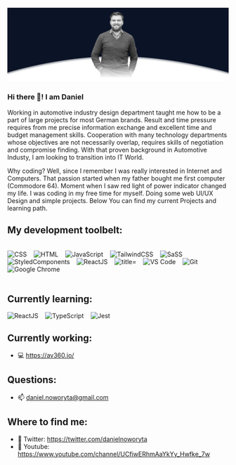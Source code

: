![programista frontend](https://github.com/Dan86de/Dan86de/blob/master/GIT_TOP.png)

### Hi there 👋! I am Daniel

Working in automotive industry design department taught me how to be a part of large projects for most German brands. Result and time pressure requires from me precise information exchange and excellent time and budget management skills. Cooperation with many technology departments whose objectives are not necessarily overlap, requires skills of negotiation and compromise finding. With that proven background in Automotive Industy, I am looking to transition into IT World.

Why coding? Well, since I remember I was really interested in Internet and Computers. That passion started when my father bought me first computer (Commodore 64). Moment when I saw red light of power indicator changed my life. I was coding in my free time for myself. Doing some web UI/UX Design and simple projects. Below You can find my current Projects and learning path.

## My development toolbelt:

<br><img alt="CSS" title="CSS" src="https://user-images.githubusercontent.com/1680157/87443759-4a5f9600-c5cc-11ea-8ae0-715433c1f781.png" height="24">&nbsp;&nbsp;&nbsp;&nbsp;<img alt="HTML" title="HTML" src="https://user-images.githubusercontent.com/1680157/87443762-4af82c80-c5cc-11ea-85cf-57be0e83c169.png" height="24">&nbsp;&nbsp;&nbsp;&nbsp;<img alt="JavaScript" title="JavaScript" src="https://user-images.githubusercontent.com/1680157/87443764-4af82c80-c5cc-11ea-82c2-c368ee12cf6d.png" height="24">&nbsp;&nbsp;&nbsp;&nbsp;<img alt="TailwindCSS" title="TailwindCSS" src="https://tailwindcss.com/_next/static/media/tailwindcss-mark.ce301590451472adad5301c69f9054af.svg" height="24">&nbsp;&nbsp;&nbsp;&nbsp;<img alt="SaSS" title="SASS" src="https://www.pngkit.com/png/detail/377-3771972_sass.png" height="24">&nbsp;&nbsp;&nbsp;&nbsp;<img alt="StyledComponents" title="StyledComponents" src="https://www.styled-components.com/atom.png" height="24">&nbsp;&nbsp;&nbsp;&nbsp;<img alt="ReactJS" title="ReactJS" src="https://cdn.worldvectorlogo.com/logos/react.svg" height="24">&nbsp;&nbsp;&nbsp;&nbsp;<img alt=" title=" title="GatsbyJS" src="https://pbs.twimg.com/profile_images/1135999619781939201/HZ-pCQcP_400x400.png" height="24">&nbsp;&nbsp;&nbsp;&nbsp;<img alt="VS Code" title="VS Code" src="https://user-images.githubusercontent.com/1680157/87443751-492e6900-c5cc-11ea-9854-f82d4d921133.png" height="24">&nbsp;&nbsp;&nbsp;&nbsp;<img alt="Git" title="Git" src="https://user-images.githubusercontent.com/1680157/87443755-49c6ff80-c5cc-11ea-954a-579f7c72873a.png" height="24">&nbsp;&nbsp;&nbsp;&nbsp;<img alt="Google Chrome" title="Google Chrome" src="https://user-images.githubusercontent.com/1680157/87443745-47fd3c00-c5cc-11ea-878f-44f34572775e.png" height="24"><br><br>

## Currently learning:

<img alt="ReactJS" title="ReactJS" src="https://cdn.worldvectorlogo.com/logos/react.svg" height="24">&nbsp;&nbsp;&nbsp;&nbsp;<img alt="TypeScript" title="TypeScript" src="https://user-images.githubusercontent.com/1680157/87443766-4af82c80-c5cc-11ea-8a13-a651f150fa99.png" height="24">&nbsp;&nbsp;&nbsp;&nbsp;<img alt="Jest" title="Jest" src="https://cdn.freebiesupply.com/logos/large/2x/jest-logo-png-transparent.png" height="24">&nbsp;&nbsp;&nbsp;&nbsp;

## Currently working:

- 💻 https://av360.io/

## Questions:

- 📫 daniel.noworyta@gmail.com

## Where to find me:

- 🦜 Twitter: https://twitter.com/danielnoworyta
- 🎥 Youtube: https://www.youtube.com/channel/UCfiwERhmAaYkYy_Hwfke_7w
